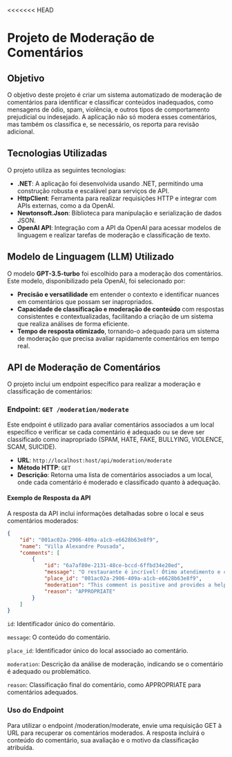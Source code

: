 <<<<<<< HEAD
# Projeto de Moderação de Comentários

## Objetivo

O objetivo deste projeto é criar um sistema automatizado de moderação de comentários para identificar e classificar conteúdos inadequados, como mensagens de ódio, spam, violência, e outros tipos de comportamento prejudicial ou indesejado. A aplicação não só modera esses comentários, mas também os classifica e, se necessário, os reporta para revisão adicional.

## Tecnologias Utilizadas

O projeto utiliza as seguintes tecnologias:

- **.NET**: A aplicação foi desenvolvida usando .NET, permitindo uma construção robusta e escalável para serviços de API.
- **HttpClient**: Ferramenta para realizar requisições HTTP e integrar com APIs externas, como a da OpenAI.
- **Newtonsoft.Json**: Biblioteca para manipulação e serialização de dados JSON.
- **OpenAI API**: Integração com a API da OpenAI para acessar modelos de linguagem e realizar tarefas de moderação e classificação de texto.

## Modelo de Linguagem (LLM) Utilizado

O modelo **GPT-3.5-turbo** foi escolhido para a moderação dos comentários. Este modelo, disponibilizado pela OpenAI, foi selecionado por:

- **Precisão e versatilidade** em entender o contexto e identificar nuances em comentários que possam ser inapropriados.
- **Capacidade de classificação e moderação de conteúdo** com respostas consistentes e contextualizadas, facilitando a criação de um sistema que realiza análises de forma eficiente.
- **Tempo de resposta otimizado**, tornando-o adequado para um sistema de moderação que precisa avaliar rapidamente comentários em tempo real.

## API de Moderação de Comentários

O projeto inclui um endpoint específico para realizar a moderação e classificação de comentários:

### Endpoint: `GET /moderation/moderate`

Este endpoint é utilizado para avaliar comentários associados a um local específico e verificar se cada comentário é adequado ou se deve ser classificado como inapropriado (SPAM, HATE, FAKE, BULLYING, VIOLENCE, SCAM, SUICIDE).

- **URL**: `http://localhost:host/api/moderation/moderate`
- **Método HTTP**: `GET`
- **Descrição**: Retorna uma lista de comentários associados a um local, onde cada comentário é moderado e classificado quanto à adequação.

#### Exemplo de Resposta da API

A resposta da API inclui informações detalhadas sobre o local e seus comentários moderados:

```json
{
    "id": "001ac02a-2906-409a-a1cb-e6628b63e8f9",
    "name": "Villa Alexandre Pousada",
    "comments": [
        {
            "id": "6a7af80e-2131-48ce-bccd-6ffbd34e20ed",
            "message": "O restaurante é incrível! Ótimo atendimento e comida deliciosa. Voltarei com certeza.",
            "place_id": "001ac02a-2906-409a-a1cb-e6628b63e8f9",
            "moderation": "This comment is positive and provides a helpful review of a restaurant, highlighting good service and delicious food. It is appropriate and adds value by sharing a personal experience.",
            "reason": "APPROPRIATE"
        }
    ]
}

```

```id```: Identificador único do comentário.

```message```: O conteúdo do comentário.

```place_id```: Identificador único do local associado ao comentário.

```moderation```: Descrição da análise de moderação, indicando se o comentário é adequado ou problemático.

```reason```: Classificação final do comentário, como APPROPRIATE para comentários adequados.


### Uso do Endpoint
Para utilizar o endpoint /moderation/moderate, envie uma requisição GET à URL para recuperar os comentários moderados. A resposta incluirá o conteúdo do comentário, sua avaliação e o motivo da classificação atribuída.

